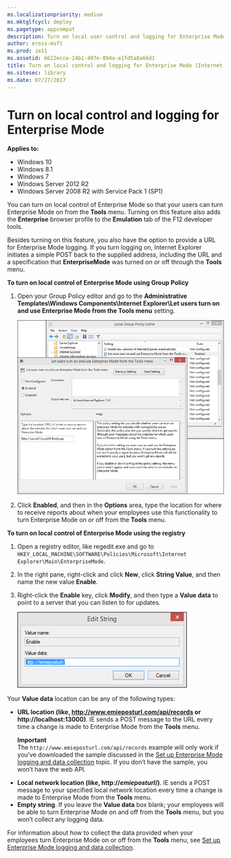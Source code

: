 ```yaml
---
ms.localizationpriority: medium
ms.mktglfcycl: deploy
ms.pagetype: appcompat
description: Turn on local user control and logging for Enterprise Mode.
author: eross-msft
ms.prod: ie11
ms.assetid: 6622ecce-24b1-497e-894a-e1fd5a8a66d1
title: Turn on local control and logging for Enterprise Mode (Internet Explorer 11 for IT Pros)
ms.sitesec: library
ms.date: 07/27/2017
---
```



# Turn on local control and logging for Enterprise Mode

**Applies to:**

-   Windows 10
-   Windows 8.1
-   Windows 7
-   Windows Server 2012 R2
-   Windows Server 2008 R2 with Service Pack 1 (SP1)

You can turn on local control of Enterprise Mode so that your users can turn Enterprise Mode on from the **Tools** menu. Turning on this feature also adds the **Enterprise** browser profile to the **Emulation** tab of the F12 developer tools.

Besides turning on this feature, you also have the option to provide a URL for Enterprise Mode logging. If you turn logging on, Internet Explorer initiates a simple POST back to the supplied address, including the URL and a specification that **EnterpriseMode** was turned on or off through the **Tools** menu.

 **To turn on local control of Enterprise Mode using Group Policy**

1.  Open your Group Policy editor and go to the **Administrative Templates\\Windows Components\\Internet Explorer\\Let users turn on and use Enterprise Mode from the Tools menu** setting.

    ![group policy editor with emie setting](images/ie-emie-editpolicy.png)

2.  Click **Enabled**, and then in the **Options** area, type the location for where to receive reports about when your employees use this functionality to turn Enterprise Mode on or off from the **Tools** menu.

 **To turn on local control of Enterprise Mode using the registry**

1.  Open a registry editor, like regedit.exe and go to `HKEY_LOCAL_MACHINE\SOFTWARE\Policies\Microsoft\Internet Explorer\Main\EnterpriseMode`.

2.  In the right pane, right-click and click **New**, click **String Value**, and then name the new value **Enable**.

3.  Right-click the **Enable** key, click **Modify**, and then type a **Value data** to point to a server that you can listen to for updates.

    ![edit registry string for data collection location](images/ie-emie-editregistrystring.png)

Your **Value data** location can be any of the following types:

-   **URL location (like, http://www.emieposturl.com/api/records or http://localhost:13000)**. IE sends a POST message to the URL every time a change is made to Enterprise Mode from the **Tools** menu.<p>**Important**<br>
The `http://www.emieposturl.com/api/records` example will only work if you’ve downloaded the sample discussed in the [Set up Enterprise Mode logging and data collection](set-up-enterprise-mode-logging-and-data-collection.md) topic. If you don’t have the sample, you won’t have the web API.
-   **Local network location (like, http://*emieposturl*/)**. IE sends a POST message to your specified local network location every time a change is made to Enterprise Mode from the **Tools** menu.
-   **Empty string**. If you leave the **Value data** box blank; your employees will be able to turn Enterprise Mode on and off from the **Tools** menu, but you won’t collect any logging data.

For information about how to collect the data provided when your employees turn Enterprise Mode on or off from the **Tools** menu, see [Set up Enterprise Mode logging and data collection](set-up-enterprise-mode-logging-and-data-collection.md).

 

 



